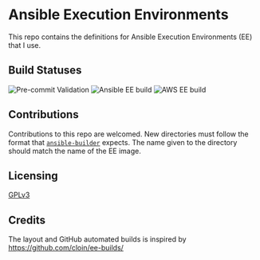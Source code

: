 # Ansible Execution Environments

This repo contains the definitions for Ansible Execution Environments (EE) that
I use.

## Build Statuses

![Pre-commit Validation](https://github.com/branic/ansible-ee/actions/workflows/pre-commit.yml/badge.svg)
![Ansible EE build](https://github.com/branic/ansible-ee/actions/workflows/ansible-ee-build.yml/badge.svg)
![AWS EE build](https://github.com/branic/ansible-ee/actions/workflows/aws-ee-build.yml/badge.svg)

## Contributions

Contributions to this repo are welcomed. New directories must follow the format
that [`ansible-builder`](https://ansible-builder.readthedocs.io/en/latest/) expects.
The name given to the directory should match the name of the EE image.

## Licensing

[GPLv3](./LICENSE)

## Credits

The layout and GitHub automated builds is inspired by
<https://github.com/cloin/ee-builds/>

